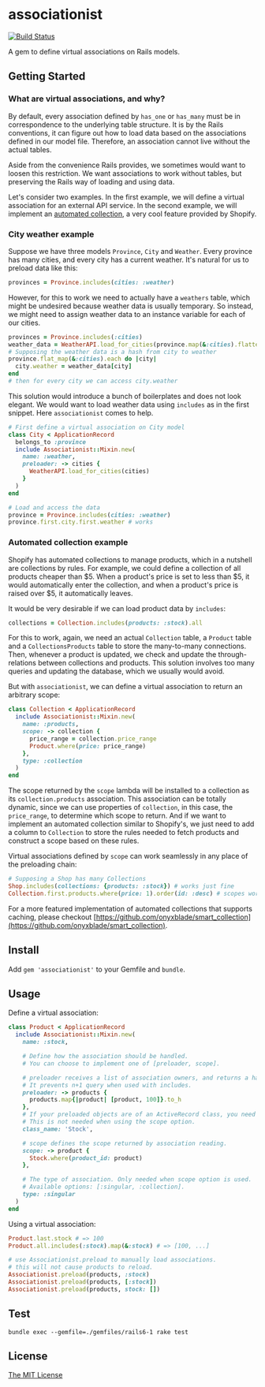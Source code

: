 # associationist

[![Build Status](https://travis-ci.com/onyxblade/associationist.svg?branch=master)](https://travis-ci.com/onyxblade/associationist)

A gem to define virtual associations on Rails models.

Getting Started
------
### What are virtual associations, and why?

By default, every association defined by `has_one` or `has_many` must be in correspondence to the underlying table structure. It is by the Rails conventions, it can figure out how to load data based on the associations defined in our model file. Therefore, an association cannot live without the actual tables.

Aside from the convenience Rails provides, we sometimes would want to loosen this restriction. We want associations to work without tables, but preserving the Rails way of loading and using data.

Let's consider two examples. In the first example, we will define a virtual association for an external API service. In the second example, we will implement an [automated collection](https://help.shopify.com/en/manual/products/collections/automated-collections), a very cool feature provided by Shopify.

### City weather example

Suppose we have three models `Province`, `City` and `Weather`. Every province has many cities, and every city has a current weather. It's natural for us to preload data like this:

```ruby
provinces = Province.includes(cities: :weather)
```

However, for this to work we need to actually have a `weathers` table, which might be undesired because weather data is usually temporary. So instead, we might need to assign weather data to an instance variable for each of our cities.

```ruby
provinces = Province.includes(:cities)
weather_data = WeatherAPI.load_for_cities(province.map(&:cities).flatten)
# Supposing the weather data is a hash from city to weather
province.flat_map(&:cities).each do |city|
  city.weather = weather_data[city]
end
# then for every city we can access city.weather
```

This solution would introduce a bunch of boilerplates and does not look elegant. We would want to load weather data using `includes` as in the first snippet. Here `associationist` comes to help.

```ruby
# First define a virtual association on City model
class City < ApplicationRecord
  belongs_to :province
  include Associationist::Mixin.new(
    name: :weather,
    preloader: -> cities {
      WeatherAPI.load_for_cities(cities)
    }
  )
end

# Load and access the data
province = Province.includes(cities: :weather)
province.first.city.first.weather # works
```

### Automated collection example

Shopify has automated collections to manage products, which in a nutshell are collections by rules. For example, we could define a collection of all products cheaper than $5. When a product's price is set to less than $5, it would automatically enter the collection, and when a product's price is raised over $5, it automatically leaves.

It would be very desirable if we can load product data by `includes`:

```ruby
collections = Collection.includes(products: :stock).all
```

For this to work, again, we need an actual `Collection` table, a `Product` table and a `CollectionsProducts` table to store the many-to-many connections. Then, whenever a product is updated, we check and update the through-relations between collections and products. This solution involves too many queries and updating the database, which we usually would avoid.

But with `associationist`, we can define a virtual association to return an arbitrary scope:

```ruby
class Collection < ApplicationRecord
  include Associationist::Mixin.new(
    name: :products,
    scope: -> collection {
      price_range = collection.price_range
      Product.where(price: price_range)
    },
    type: :collection
  )
end
```

The scope returned by the `scope` lambda will be installed to a collection as its `collection.products` association. This association can be totally dynamic, since we can use properties of `collection`, in this case, the `price_range`, to determine which scope to return. And if we want to implement an automated collection similar to Shopify's, we just need to add a column to `Collection` to store the rules needed to fetch products and construct a scope based on these rules.

Virtual associations defined by `scope` can work seamlessly in any place of the preloading chain:

```ruby
# Supposing a Shop has many Collections
Shop.includes(collections: {products: :stock}) # works just fine
Collection.first.products.where(price: 1).order(id: :desc) # scopes works as well
```

For a more featured implementation of automated collections that supports caching, please checkout [https://github.com/onyxblade/smart_collection](https://github.com/onyxblade/smart_collection).

Install
------

Add `gem 'associationist'` to your Gemfile and `bundle`.

Usage
------

Define a virtual association:
```ruby
class Product < ApplicationRecord
  include Associationist::Mixin.new(
    name: :stock,

    # Define how the association should be handled.
    # You can choose to implement one of [preloader, scope].

    # preloader receives a list of association owners, and returns a hash from owner to loaded data.
    # It prevents n+1 query when used with includes.
    preloader: -> products {
      products.map{|product| [product, 100]}.to_h
    },
    # If your preloaded objects are of an ActiveRecord class, you need to specify class_name for through-preloading.
    # This is not needed when using the scope option.
    class_name: 'Stock',

    # scope defines the scope returned by association reading.
    scope: -> product {
      Stock.where(product_id: product)
    },

    # The type of association. Only needed when scope option is used.
    # Available options: [:singular, :collection].
    type: :singular
  )
end
```

Using a virtual association:
```ruby
Product.last.stock # => 100
Product.all.includes(:stock).map(&:stock) # => [100, ...]

# use Associationist.preload to manually load associations.
# this will not cause products to reload.
Associationist.preload(products, :stock)
Associationist.preload(products, [:stock])
Associationist.preload(products, stock: [])
```

Test
------
```shell
bundle exec --gemfile=./gemfiles/rails6-1 rake test
```

License
------

[The MIT License](https://opensource.org/licenses/MIT)
